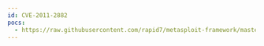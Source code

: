 ```yaml
---
id: CVE-2011-2882
pocs:
  - https://raw.githubusercontent.com/rapid7/metasploit-framework/master/modules/exploits/windows/browser/citrix_gateway_actx.rb
---
```


